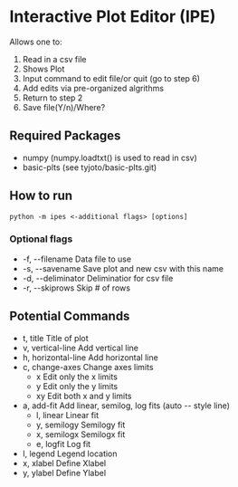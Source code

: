 # Interactive Plot Editor (IPE)
Allows one to:
1. Read in a csv file
2. Shows Plot
3. Input command to edit file/or quit (go to step 6)
4. Add edits via pre-organized algrithms
5. Return to step 2
6. Save file(Y/n)/Where?

## Required Packages
- numpy (numpy.loadtxt() is used to read in csv)
- basic-plts (see tyjoto/basic-plts.git)


## How to run

```
python -m ipes <-additional flags> [options]
```

### Optional flags
- -f, --filename	Data file to use
- -s, --savename	Save plot and new csv with this name
- -d, --deliminator	Deliminatior for csv file
- -r, --skiprows	Skip # of rows


## Potential Commands
- t, title		Title of plot
- v, vertical-line	Add vertical line
- h, horizontal-line	Add horizontal line
- c, change-axes	Change axes limits
	- x		Edit only the x limits
	- y		Edit only the y limits
	- xy		Edit both x and y limits
- a, add-fit		Add linear, semilog, log fits (auto -- style line)
	- l, linear	Linear fit
	- y, semilogy	Semilogy fit
	- x, semilogx 	Semilogx fit
	- e, logfit	Log fit
- l, legend		Legend location
- x, xlabel		Define Xlabel
- y, ylabel		Define Ylabel



